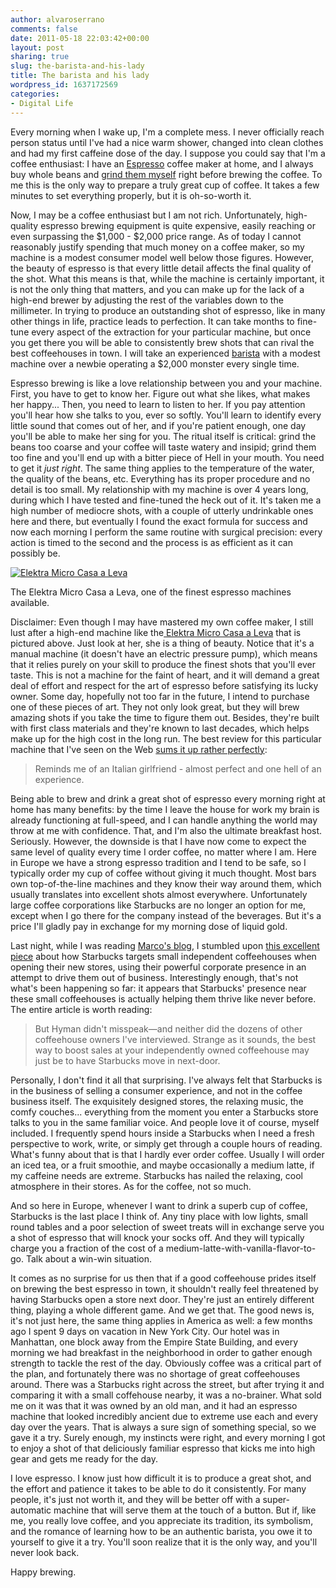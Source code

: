 ```yaml
---
author: alvaroserrano
comments: false
date: 2011-05-18 22:03:42+00:00
layout: post
sharing: true
slug: the-barista-and-his-lady
title: The barista and his lady
wordpress_id: 1637172569
categories:
- Digital Life
---
```


Every morning when I wake up, I'm a complete mess. I never officially reach person status until I've had a nice warm shower, changed into clean clothes and had my first caffeine dose of the day. I suppose you could say that I'm a coffee enthusiast: I have an [Espresso](http://en.wikipedia.org/wiki/Espresso) coffee maker at home, and I always buy whole beans and [grind them myself](http://www.krupsusa.com/All+Products/Coffee+Grinders/Products/GVX2/GVX2.htm) right before brewing the coffee. To me this is the only way to prepare a truly great cup of coffee. It takes a few minutes to set everything properly, but it is oh-so-worth it.

Now, I may be a coffee enthusiast but I am not rich. Unfortunately, high-quality espresso brewing equipment is quite expensive, easily reaching or even surpassing the $1,000 - $2,000 price range. As of today I cannot reasonably justify spending that much money on a coffee maker, so my machine is a modest consumer model well below those figures. However, the beauty of espresso is that every little detail affects the final quality of the shot. What this means is that, while the machine is certainly important, it is not the only thing that matters, and you can make up for the lack of a high-end brewer by adjusting the rest of the variables down to the millimeter. In trying to produce an outstanding shot of espresso, like in many other things in life, practice leads to perfection. It can take months to fine-tune every aspect of the extraction for your particular machine, but once you get there you will be able to consistently brew shots that can rival the best coffeehouses in town. I will take an experienced [barista](http://en.wikipedia.org/wiki/Barista) with a modest machine over a newbie operating a $2,000 monster every single time.

Espresso brewing is like a love relationship between you and your machine. First, you have to get to know her. Figure out what she likes, what makes her happy... Then, you need to learn to listen to her. If you pay attention you'll hear how she talks to you, ever so softly.  You'll learn to identify every little sound that comes out of her, and if you're patient enough, one day you'll be able to make her sing for you. The ritual itself is critical: grind the beans too coarse and your coffee will taste watery and insipid; grind them too fine and you'll end up with a bitter piece of Hell in your mouth. You need to get it _just right_. The same thing applies to the temperature of the water, the quality of the beans, etc. Everything has its proper procedure and no detail is too small. My relationship with my machine is over 4 years long, during which I have tested and fine-tuned the heck out of it. It's taken me a high number of mediocre shots, with a couple of utterly undrinkable ones here and there, but eventually I found the exact formula for success and now each morning I perform the same routine with surgical precision: every action is timed to the second and the process is as efficient as it can possibly be.



[![Elektra Micro Casa a Leva](/assets/images/flickr/5731144683_d124d5fdca.jpg)](http://coffeegeek.com/proreviews/detailed/microcasaleva/) 

The Elektra Micro Casa a Leva, one of the finest espresso machines available.



Disclaimer: Even though I may have mastered my own coffee maker, I still lust after a high-end machine like the[ Elektra Micro Casa a Leva](http://coffeegeek.com/proreviews/detailed/microcasaleva) that is pictured above. Just look at her, she is a thing of beauty. Notice that it's a manual machine (it doesn't have an electric pressure pump), which means that it relies purely on your skill to produce the finest shots that you'll ever taste. This is not a machine for the faint of heart, and it will demand a great deal of effort and respect for the art of espresso before satisfying its lucky owner. Some day, hopefully not too far in the future, I intend to purchase one of these pieces of art. They not only look great, but they will brew amazing shots if you take the time to figure them out. Besides, they're built with first class materials and they're known to last decades, which helps make up for the high cost in the long run. The best review for this particular machine that I've seen on the Web [sums it up rather perfectly](http://coffeegeek.com/reviews/consumer/elektralever/NickK1066):



<blockquote>Reminds me of an Italian girlfriend - almost perfect and one hell of an experience.</blockquote>



Being able to brew and drink a great shot of espresso every morning right at home has many benefits: by the time I leave the house for work my brain is already functioning at full-speed, and I can handle anything the world may throw at me with confidence. That, and I'm also the ultimate breakfast host. Seriously. However, the downside is that I have now come to expect the same level of quality every time I order coffee, no matter where I am. Here in Europe we have a strong espresso tradition and I tend to be safe, so I typically order my cup of coffee without giving it much thought. Most bars own top-of-the-line machines and they know their way around them, which usually translates into excellent shots almost everywhere. Unfortunately large coffee corporations like Starbucks are no longer an option for me, except when I go there for the company instead of the beverages. But it's a price I'll gladly pay in exchange for my morning dose of liquid gold.

Last night, while I was reading [Marco's blog](http://www.marco.org/2011/04/30/lion-safari-reading-list), I stumbled upon [this excellent piece](http://www.slate.com/id/2180301/pagenum/all/) about how Starbucks targets small independent coffeehouses when opening their new stores, using their powerful corporate presence in an attempt to drive them out of business. Interestingly enough, that's not what's been happening so far: it appears that Starbucks' presence near these small coffeehouses is actually helping them thrive like never before. The entire article is worth reading:


<blockquote>But Hyman didn't misspeak—and neither did the dozens of other coffeehouse owners I've interviewed. Strange as it sounds, the best way to boost sales at your independently owned coffeehouse may just be to have Starbucks move in next-door.</blockquote>


Personally, I don't find it all that surprising. I've always felt that Starbucks is in the business of selling a consumer experience, and not in the coffee business itself. The exquisitely designed stores, the relaxing music, the comfy couches... everything from the moment you enter a Starbucks store talks to you in the same familiar voice. And people love it of course, myself included. I frequently spend hours inside a Starbucks when I need a fresh perspective to work, write, or simply get through a couple hours of reading. What's funny about that is that I hardly ever order coffee. Usually I will order an iced tea, or a fruit smoothie, and maybe occasionally a medium latte, if my caffeine needs are extreme. Starbucks has nailed the relaxing, cool atmosphere in their stores. As for the coffee, not so much.

And so here in Europe, whenever I want to drink a superb cup of coffee, Starbucks is the last place I think of. Any tiny place with low lights, small round tables and a poor selection of sweet treats will in exchange serve you a shot of espresso that will knock your socks off. And they will typically charge you a fraction of the cost of a medium-latte-with-vanilla-flavor-to-go. Talk about a win-win situation.

It comes as no surprise for us then that if a good coffeehouse prides itself on brewing the best espresso in town, it shouldn't really feel threatened by having Starbucks open a store next door. They're just an entirely different thing, playing a whole different game. And we get that. The good news is, it's not just here, the same thing applies in America as well: a few months ago I spent 9 days on vacation in New York City. Our hotel was in Manhattan, one block away from the Empire State Building, and every morning we had breakfast in the neighborhood in order to gather enough strength to tackle the rest of the day. Obviously coffee was a critical part of the plan, and fortunately there was no shortage of great coffeehouses around. There was a Starbucks right across the street, but after trying it and comparing it with a small coffehouse nearby, it was a no-brainer. What sold me on it was that it was owned by an old man, and it had an espresso machine that looked incredibly ancient due to extreme use each and every day over the years. That is always a sure sign of something special, so we gave it a try. Surely enough, my instincts were right, and every morning I got to enjoy a shot of that deliciously familiar espresso that kicks me into high gear and gets me ready for the day.

I love espresso. I know just how difficult it is to produce a great shot, and the effort and patience it takes to be able to do it consistently. For many people, it's just not worth it, and they will be better off with a super-automatic machine that will serve them at the touch of a button. But if, like me, you really love coffee, and you appreciate its tradition, its symbolism, and the romance of learning how to be an authentic barista, you owe it to yourself to give it a try. You'll soon realize that it is the only way, and you'll never look back.

Happy brewing.
